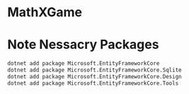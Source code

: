 # MathXGame




# Note Nessacry Packages
```bash
dotnet add package Microsoft.EntityFrameworkCore 
dotnet add package Microsoft.EntityFrameworkCore.Sqlite
dotnet add package Microsoft.EntityFrameworkCore.Design
dotnet add package Microsoft.EntityFrameworkCore.Tools
```